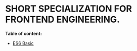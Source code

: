 # SHORT SPECIALIZATION FOR FRONTEND ENGINEERING.


**Table of content:**
- [ES6 Basic](#https://github.com/Demidorn/alx-frontend-javascript/tree/main/0x00-ES6_basic)


<!-- headings -->
<a id="Es6 Basic"></a>